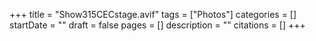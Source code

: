 +++
title = "Show315CECstage.avif"
tags = ["Photos"]
categories = []
startDate = ""
draft = false
pages = []
description = ""
citations = []
+++

